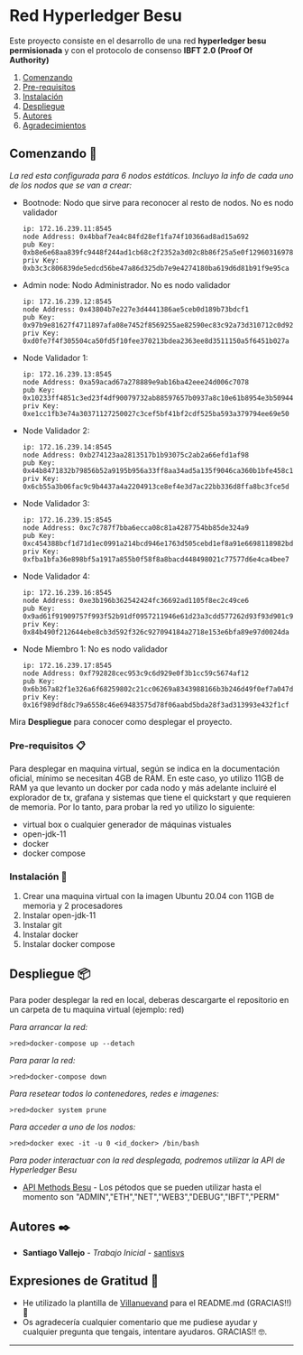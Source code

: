 # Red Hyperledger Besu

Este proyecto consiste en el desarrollo de una red **hyperledger besu** **permisionada** y con el protocolo de consenso **IBFT 2.0 (Proof Of Authority)**

1. [Comenzando](#comenzando-)
2. [Pre-requisitos](#pre-requisitos-)
3. [Instalación](#instalación-)
4. [Despliegue](#despliegue-)
5. [Autores](#autores-)
6. [Agradecimientos](#agradecimientos-)

## Comenzando 🚀

*La red esta configurada para 6 nodos estáticos. Incluyo la info de cada uno de los nodos que se van a crear:*

* Bootnode: Nodo que sirve para reconocer al resto de nodos. No es nodo validador

	```
	ip: 172.16.239.11:8545
	node Address: 0x4bbaf7ea4c84fd28ef1fa74f10366ad8ad15a692
	pub Key: 0xb8e6e68aa839fc9448f244ad1cb68c2f2352a3d02c8b86f25a5e0f1296031697834be3dd32647a315cfcfd8bfbb9e9fc79811cfd791abf699ef18f5c688e1ae3
	priv Key: 0xb3c3c806839de5edcd56be47a86d325db7e9e4274180ba619d6d81b91f9e95ca
	```
	
* Admin node: Nodo Administrador. No es nodo validador
	```
	ip: 172.16.239.12:8545
	node Address: 0x43804b7e227e3d4441386ae5ceb0d189b73bdcf1
	pub Key: 0x97b9e81627f4711897afa08e7452f8569255ae82590ec83c92a73d310712c0d92c23661a58e1fc7144ab82c90020420989ffe3b3024c12c0b7f4373fb8bdae61
	priv Key: 0xd0fe7f4f305504ca50fd5f10fee370213bdea2363ee8d3511150a5f6451b027a
	```

* Node Validador 1:
	```
	ip: 172.16.239.13:8545
	node Address: 0xa59acad67a278889e9ab16ba42eee24d006c7078
	pub Key: 0x10233ff4851c3ed23f4df90079732ab88597657b0937a8c10e61b8954e3b5094463bf3261fdc1ff518eb53c5e095b94a0353184007838df2158bccc0906017c0
	priv Key: 0xe1cc1fb3e74a30371127250027c3cef5bf41bf2cdf525ba593a379794ee69e50
	```	
* Node Validador 2:
	```
	ip: 172.16.239.14:8545
	node Address: 0xb274123aa2813517b1b93075c2ab2a66efd1af98
	pub Key: 0x44b8471832b79856b52a9195b956a33ff8aa34ad5a135f9046ca360b1bfe458c16ca4612f0967184ae70624b2808bb59e4bb6db5b168c3ab36de167ed826b14b
	priv Key: 0x6cb55a3b06fac9c9b4437a4a2204913ce8ef4e3d7ac22bb336d8ffa8bc3fce5d
	```	
* Node Validador 3:
	```
	ip: 172.16.239.15:8545
	node Address: 0xc7c787f7bba6ecca08c81a4287754bb85de324a9
	pub Key: 0xc454388bcf1d71d1ec0991a214bcd946e1763d505cebd1ef8a91e6698118982bd0ed6f343aec3c7ef8dee75371b7013bcd6743635697e0923da912a7d305cdcf
	priv Key: 0xfba1bfa36e898bf5a1917a855b0f58f8a8bacd448498021c77577d6e4ca4bee7
	```
* Node Validador 4:
	```
	ip: 172.16.239.16:8545
	node Address: 0xe3b196b362542424fc36692ad1105f8ec2c49ce6
	pub Key: 0x9ad61f91909757f993f52b91df0957211946e61d23a3cdd577262d93f93d901c9b351327f2c27c8901b695cd0ec88c24f91008a078760b31712a497c64004a24
	priv Key: 0x84b490f212644ebe8cb3d592f326c927094184a2718e153e6bfa89e97d0024da
	```	
* Node Miembro 1: No es nodo validador
	```
	ip: 172.16.239.17:8545
	node Address: 0xf792828cec953c9c6d929e0f3b1cc59c5674af12
	pub Key: 0x6b367a82f1e326a6f68259802c21cc06269a8343988166b3b246d49f0ef7a047db5a7603aa703ad3ff8f0812989e697200f9d986c11dd1182cb1b8b78d935c69
	priv Key: 0x16f989df8dc79a6558c46e69483575d78f06aabd5bda28f3ad313993e432f1cf
	```
Mira **Despliegue** para conocer como desplegar el proyecto.


### Pre-requisitos 📋

Para desplegar en maquina virtual, según se indica en la documentación oficial, mínimo se necesitan 4GB de RAM. En este caso, yo utilizo 11GB de RAM ya que levanto un docker por cada nodo y más adelante incluiré el explorador de tx, grafana y sistemas que tiene el quickstart y que requieren de memoria. Por lo tanto, para probar la red yo utilizo lo siguiente:

* virtual box o cualquier generador de máquinas vistuales
* open-jdk-11
* docker
* docker compose


### Instalación 🔧

1. Crear una maquina virtual con la imagen Ubuntu 20.04 con 11GB de memoria y 2 procesadores
1. Instalar open-jdk-11
1. Instalar git
1. Instalar docker
1. Instalar docker compose


## Despliegue 📦

Para poder desplegar la red en local, deberas descargarte el repositorio en un carpeta de tu maquina virtual (ejemplo: red)

_Para arrancar la red:_

```
>red>docker-compose up --detach
```

_Para parar la red:_

```
>red>docker-compose down
```

_Para resetear todos lo contenedores, redes e imagenes:_

```
>red>docker system prune
```
_Para acceder a uno de los nodos:_

```
>red>docker exec -it -u 0 <id_docker> /bin/bash
```
_Para poder interactuar con la red desplegada, podremos utilizar la API de Hyperledger Besu_

* [API Methods Besu](https://besu.hyperledger.org/en/stable/Reference/API-Methods/) - Los pétodos que se pueden utilizar hasta el momento son "ADMIN","ETH","NET","WEB3","DEBUG","IBFT","PERM"


## Autores ✒️

* **Santiago Vallejo** - *Trabajo Inicial* - [santisvs](https://github.com/santisvs)

## Expresiones de Gratitud 🎁

* He utilizado la plantilla de [Villanuevand](https://github.com/Villanuevand) para el README.md (GRACIAS!!) 📢
* Os agradecería cualquier comentario que me pudiese ayudar y cualquier pregunta que tengais, intentare ayudaros. GRACIAS!! 🤓.



---